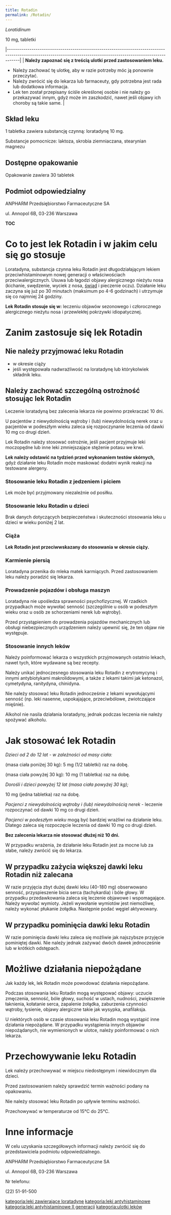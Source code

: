 ```yaml
---
title: Rotadin
permalink: /Rotadin/
---
```


*Loratidinum*

10 mg, tabletki

|------------------------------------------------------------------------------------------------------------------------------------------------------------------|
| **Należy zapoznać się z treścią ulotki przed zastosowaniem leku.**

 -   Należy zachować tę ulotkę, aby w razie potrzeby móc ją ponownie przeczytać.
 -   Należy zwrócić się do lekarza lub farmaceuty, gdy potrzebna jest rada lub dodatkowa informacja.
 -   Lek ten został przepisany ściśle określonej osobie i nie należy go przekazywać innym, gdyż może im zaszkodzić, nawet jeśli objawy ich choroby są takie same.  |

Skład leku
----------

1 tabletka zawiera substancję czynną: loratadynę 10 mg.

Substancje pomocnicze: laktoza, skrobia ziemniaczana, stearynian magnezu

Dostępne opakowanie
-------------------

Opakowanie zawiera 30 tabletek

Podmiot odpowiedzialny
----------------------

ANPHARM Przedsiębiorstwo Farmaceutyczne SA

ul. Annopol 6B, 03-236 Warszawa

__TOC__

Co to jest lek Rotadin i w jakim celu się go stosuje
====================================================

Loratadyna, substancja czynna leku Rotadin jest długodziałającym lekiem przeciwhistaminowym nowej generacji o właściwościach przeciwalergicznych. Usuwa lub łagodzi objawy alergicznego nieżytu nosa (kichanie, swędzenie, wyciek z nosa, [świąd](/atopedia/świąd "wikilink") i pieczenie oczu). Działanie leku zaczyna się już po 30 minutach (maksimum po 4-6 godzinach) i utrzymuje się co najmniej 24 godziny.

**Lek Rotadin stosuje się w:** leczeniu objawów sezonowego i człorocznego alergicznego nieżytu nosa i przewlekłej pokrzywki idiopatycznej.

Zanim zastosuje się lek Rotadin
===============================

Nie należy przyjmować leku Rotadin
----------------------------------

-   w okresie ciąży
-   jeśli występowała nadwrażliwość na loratadynę lub którykolwiek składnik leku.

Należy zachować szczególną ostrożność stosując lek Rotadin
----------------------------------------------------------

Leczenie loratadyną bez zalecenia lekarza nie powinno przekraczać 10 dni.

U pacjentów z niewydolnością wątroby i (lub) niewydolnością nerek oraz u pacjentów w podeszłym wieku zaleca się rozpoczynanie leczenia od dawki 10 mg co drugi dzień.

Lek Rotadin należy stosować ostrożnie, jeśli pacjent przyjmuje leki moczopędne lub inne leki zmniejszające stężenie potasu we krwi.

**Lek należy odstawić na tydzień przed wykonaniem testów skórnych,** gdyż działanie leku Rotadin może maskować dodatni wynik reakcji na testowane alergeny.

### Stosowanie leku Rotadin z jedzeniem i piciem

Lek może być przyjmowany niezależnie od posiłku.

### Stosowanie leku Rotadin u dzieci

Brak danych dotyczących bezpieczeństwa i skuteczności stosowania leku u dzieci w wieku poniżej 2 lat.

### Ciąża

**Lek Rotadin jest przeciwwskazany do stosowania w okresie ciąży.**

### Karmienie piersią

Loratadyna przenika do mleka matek karmiących. Przed zastosowaniem leku należy poradzić się lekarza.

### Prowadzenie pojazdów i obsługa maszyn

Loratadyna nie upośledza sprawności psychofizycznej. W rzadkich przypadkach może wywołać senność (szczególnie u osób w podeszłym wieku oraz u osób ze schorzeniami nerek lub wątroby).

Przed przystąpieniem do prowadzenia pojazdów mechanicznych lub obsługi niebezpiecznych urządzeniem należy upewnić się, że ten objaw nie występuje.

### Stosowanie innych leków

Należy poinformować lekarza o wszystkich przyjmowanych ostatnio lekach, nawet tych, które wydawane są bez recepty.

Należy unikać jednoczesnego stosowania leku Rotadin z erytromycyną i innymi antybiotykami makrolidowymi, a także z lekami takimi jak ketonazol, cymetydyna, ranitydyna, chinidyna.

Nie należy stosować leku Rotadin jednocześnie z lekami wywołującymi senność (np. leki nasenne, uspokajające, przeciwbólowe, zwiotczające mięśnie).

Alkohol nie nasila działania loratadyny, jednak podczas leczenia nie należy spożywać alkoholu.

Jak stosować lek Rotadin
========================

*Dzieci od 2 do 12 lat - w zależności od masy ciała:*


(masa ciała poniżej 30 kg): 5 mg (1/2 tabletki) raz na dobę.

(masa ciała powyżej 30 kg): 10 mg (1 tabletka) raz na dobę.

*Dorośli i dzieci powyżej 12 lat (masa ciała powyżej 30 kg);*


10 mg (jedna tabletka) raz na dobę.

*Pacjenci z niewydolnością wątroby i (lub) niewydolnością nerek* - leczenie rozpoczynać od dawki 10 mg co drugi dzień.

*Pacjenci w podeszłym wieku* mogą być bardziej wrażliwi na działanie leku. Dlatego zaleca się rozpoczęcie leczenia od dawki 10 mg co drugi dzień.

**Bez zalecenia lekarza nie stosować dłużej niż 10 dni.**

W przypadku wrażenia, że działanie leku Rotadin jest za mocne lub za słabe, należy zwrócić się do lekarza.

W przypadku zażycia większej dawki leku Rotadin niż zalecana
------------------------------------------------------------

W razie przyjęcia zbyt dużej dawki leku (40-180 mg) obserwowano senność, przyspieszenie bicia serca (tachykardia) i bóle głowy. W przypadku przedawkowania zaleca się leczenie objawowe i wspomagające. Należy wywołać wymioty. Jeżeli wywołanie wymiotów jest niemożliwe, należy wykonać płukanie żołądka. Następnie podać węgiel aktywowany.

W przypadku pominięcia dawki leku Rotadin
-----------------------------------------

W razie pominięcia dawki leku zaleca się możliwie jak najszybsze przyjęcie pominiętej dawki. Nie należy jednak zażywać dwóch dawek jednocześnie lub w krótkich odstępach.

Możliwe działania niepożądane
=============================

Jak każdy lek, lek Rotadin może powodować działania niepożądane.

Podczas stosowania leku Rotadin mogą występować objawy: uczucie zmęczenia, senność, bóle głowy, suchość w ustach, nudności, zwiększenie łaknienia, kołatanie serca, zapalenie żołądka, zaburzenia czynności wątroby, łysienie, objawy alergiczne takie jak wysypka, anafilaksja.

U niektórych osób w czasie stosowania leku Rotadin mogą wystąpić inne działania niepożądane. W przypadku wystąpienia innych objawów niepożądanych, nie wymienionych w ulotce, należy poinformować o nich lekarza.

Przechowywanie leku Rotadin
===========================

Lek należy przechowywać w miejscu niedostępnym i niewidocznym dla dzieci.

Przed zastosowaniem należy sprawdzić termin ważności podany na opakowaniu.

Nie należy stosować leku Rotadin po upływie terminu ważności.

Przechowywać w temperaturze od 15°C do 25°C.

Inne informacje
===============

W celu uzyskania szczegółowych informacji należy zwrócić się do przedstawiciela podmiotu odpowiedzialnego.

ANPHARM Przedsiębiorstwo Farmaceutyczne SA

ul. Annopol 6B, 03-236 Warszawa

Nr telefonu:

(22) 51-91-500

[kategoria:leki zawierające loratadynę](/atopedia/kategoria:leki_zawierające_loratadynę "wikilink") [kategoria:leki antyhistaminowe](/atopedia/kategoria:leki_antyhistaminowe "wikilink") [kategoria:leki antyhistaminowe II generacji](/atopedia/kategoria:leki_antyhistaminowe_II_generacji "wikilink") [kategoria:ulotki leków](/atopedia/kategoria:ulotki_leków "wikilink")